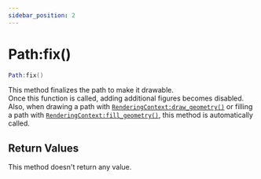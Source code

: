 ```yaml
---
sidebar_position: 2
---
```


# Path:fix()
```lua
Path:fix()
```
This method finalizes the path to make it drawable.<br/>
Once this function is called, adding additional figures becomes disabled.
Also, when drawing a path with [`RenderingContext:draw_geometry()`](/libs/graphics/RenderingContext/RenderingContext-draw_geometry) or filling a path with [`RenderingContext:fill_geometry()`](/libs/graphics/RenderingContext/RenderingContext-fill_geometry), this method is automatically called.


## Return Values
This method doesn't return any value.